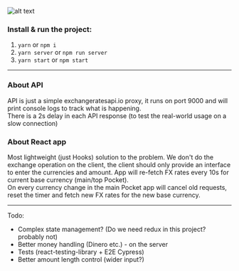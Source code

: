![alt text](https://s3.gifyu.com/images/exchangeFlow.gif)

### Install & run the project:

1. `yarn` or `npm i`
2. `yarn server` or `npm run server`
3. `yarn start` or `npm start`

---

### About API
API is just a simple exchangeratesapi.io proxy, it runs on port 9000 and will print console logs to track what is happening.<br />
There is a 2s delay in each API response (to test the real-world usage on a slow connection)

### About React app
Most lightweight (just Hooks) solution to the problem.
We don't do the exchange operation on the client, the client should only provide an interface to enter the currencies and amount.
App will re-fetch FX rates every 10s for current base currency (main/top Pocket).<br />
On every currency change in the main Pocket app will cancel old requests, reset the timer and fetch new FX rates for the new base currency.

---

Todo:
- Complex state management? (Do we need redux in this project? probably not)
- Better money handling (Dinero etc.) - on the server
- Tests (react-testing-library + E2E Cypress)
- Better amount length control (wider input?)
